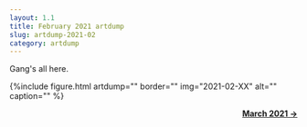 ```yaml
---
layout: 1.1
title: February 2021 artdump
slug: artdump-2021-02
category: artdump
---
```

Gang's all here.<!--more-->

{%include figure.html artdump="" border=""
	img="2021-02-XX"
	alt=""
	caption=""
%}

<p style="text-align:right;"><b><a href="{%include url.html%}/blog/artdump-2021-03">March 2021 →</a></b></p>